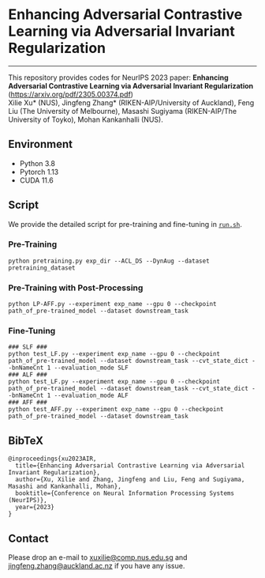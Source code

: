 
# Enhancing Adversarial Contrastive Learning via Adversarial Invariant Regularization
---
This repository provides codes for NeurIPS 2023 paper: **Enhancing Adversarial Contrastive Learning via Adversarial Invariant Regularization** (https://arxiv.org/pdf/2305.00374.pdf)
<br> Xilie Xu* (NUS), Jingfeng Zhang* (RIKEN-AIP/University of Auckland), Feng Liu (The University of Melbourne), Masashi Sugiyama (RIKEN-AIP/The University of Toyko), Mohan Kankanhalli (NUS).

## Environment
+ Python 3.8
+ Pytorch 1.13
+ CUDA 11.6


## Script
We provide the detailed script for pre-training and fine-tuning in [```run.sh```](./run.sh).

### Pre-Training
```
python pretraining.py exp_dir --ACL_DS --DynAug --dataset pretraining_dataset
```

### Pre-Training with Post-Processing
```
python LP-AFF.py --experiment exp_name --gpu 0 --checkpoint path_of_pre-trained_model --dataset downstream_task
```

### Fine-Tuning
```
### SLF ###
python test_LF.py --experiment exp_name --gpu 0 --checkpoint path_of_pre-trained_model --dataset downstream_task --cvt_state_dict --bnNameCnt 1 --evaluation_mode SLF
### ALF ###
python test_LF.py --experiment exp_name --gpu 0 --checkpoint path_of_pre-trained_model --dataset downstream_task --cvt_state_dict --bnNameCnt 1 --evaluation_mode ALF
### AFF ###
python test_AFF.py --experiment exp_name --gpu 0 --checkpoint path_of_pre-trained_model --dataset downstream_task
```




## BibTeX
```
@inproceedings{xu2023AIR,
  title={Enhancing Adversarial Contrastive Learning via Adversarial Invariant Regularization},
  author={Xu, Xilie and Zhang, Jingfeng and Liu, Feng and Sugiyama, Masashi and Kankanhalli, Mohan},
  booktitle={Conference on Neural Information Processing Systems (NeurIPS)},
  year={2023}
}
```

## Contact
Please drop an e-mail to xuxilie@comp.nus.edu.sg and jingfeng.zhang@auckland.ac.nz if you have any issue.
